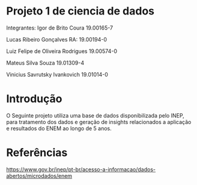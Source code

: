 # Projeto 1 de ciencia de dados
Integrantes:
Igor de Brito Coura 19.00165-7

Lucas Ribeiro Gonçalves RA: 19.00194-0

Luiz Felipe de Oliveira Rodrigues 19.00574-0

Mateus Silva Souza 19.01309-4

Vinicius Savrutsky Ivankovich 19.01014-0

# Introdução
O Seguinte projeto utiliza uma base de dados disponibilizada pelo INEP, para tratamento dos dados e geração de insights relacionados a aplicação e resultados do ENEM ao longo de 5 anos.

# Referências
https://www.gov.br/inep/pt-br/acesso-a-informacao/dados-abertos/microdados/enem
